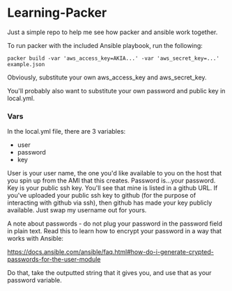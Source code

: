 # Learning-Packer

Just a simple repo to help me see how packer and ansible work together.

To run packer with the included Ansible playbook, run the following:

    packer build -var 'aws_access_key=AKIA...' -var 'aws_secret_key=...' example.json
    
Obviously, substitute your own aws_access_key and aws_secret_key.

You'll probably also want to substitute your own password and public key
in local.yml.

### Vars

In the local.yml file, there are 3 variables:

- user
- password
- key

User is your user name, the one you'd like available to you on the host 
that you spin up from the AMI that this creates. Password is...your 
password. Key is your public ssh key. You'll see that mine is listed in
a github URL. If you've uploaded your public ssh key to github (for the
purpose of interacting with github via ssh), then github has made your
key publicly available. Just swap my username out for yours.

A note about passwords - do not plug your password in the password field
in plain text. Read this to learn how to encrypt your password in a way
that works with Ansible:

https://docs.ansible.com/ansible/faq.html#how-do-i-generate-crypted-passwords-for-the-user-module

Do that, take the outputted string that it gives you, and use that as
your password variable.